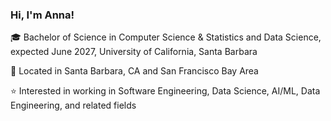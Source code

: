 ### Hi, I'm Anna!

🎓 Bachelor of Science in Computer Science & Statistics and Data Science, expected June 2027, University of California, Santa Barbara

📌 Located in Santa Barbara, CA and San Francisco Bay Area

⭐️ Interested in working in Software Engineering, Data Science, AI/ML, Data Engineering, and related fields
